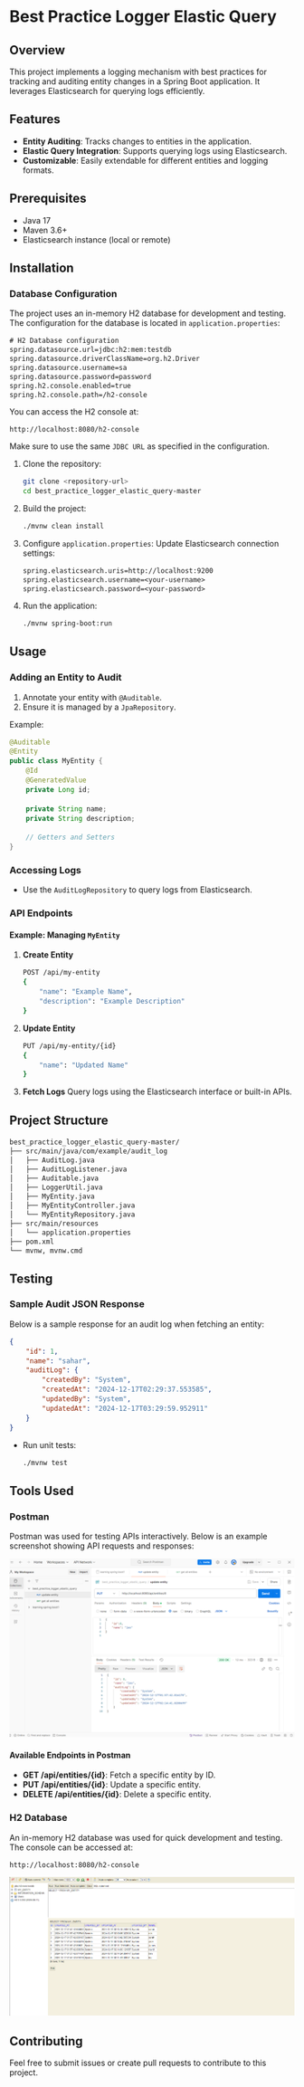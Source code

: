 # Best Practice Logger Elastic Query

## Overview
This project implements a logging mechanism with best practices for tracking and auditing entity changes in a Spring Boot application. It leverages Elasticsearch for querying logs efficiently.

## Features
- **Entity Auditing**: Tracks changes to entities in the application.
- **Elastic Query Integration**: Supports querying logs using Elasticsearch.
- **Customizable**: Easily extendable for different entities and logging formats.

## Prerequisites
- Java 17
- Maven 3.6+
- Elasticsearch instance (local or remote)

## Installation

### Database Configuration
The project uses an in-memory H2 database for development and testing. The configuration for the database is located in `application.properties`:

```properties
# H2 Database configuration
spring.datasource.url=jdbc:h2:mem:testdb
spring.datasource.driverClassName=org.h2.Driver
spring.datasource.username=sa
spring.datasource.password=password
spring.h2.console.enabled=true
spring.h2.console.path=/h2-console
```

You can access the H2 console at:
```
http://localhost:8080/h2-console
```

Make sure to use the same `JDBC URL` as specified in the configuration.



1. Clone the repository:
   ```bash
   git clone <repository-url>
   cd best_practice_logger_elastic_query-master
   ```

2. Build the project:
   ```bash
   ./mvnw clean install
   ```

3. Configure `application.properties`:
   Update Elasticsearch connection settings:
   ```properties
   spring.elasticsearch.uris=http://localhost:9200
   spring.elasticsearch.username=<your-username>
   spring.elasticsearch.password=<your-password>
   ```

4. Run the application:
   ```bash
   ./mvnw spring-boot:run
   ```

## Usage

### Adding an Entity to Audit
1. Annotate your entity with `@Auditable`.
2. Ensure it is managed by a `JpaRepository`.

Example:
```java
@Auditable
@Entity
public class MyEntity {
    @Id
    @GeneratedValue
    private Long id;

    private String name;
    private String description;

    // Getters and Setters
}
```

### Accessing Logs
- Use the `AuditLogRepository` to query logs from Elasticsearch.

### API Endpoints
#### Example: Managing `MyEntity`
1. **Create Entity**
   ```bash
   POST /api/my-entity
   {
       "name": "Example Name",
       "description": "Example Description"
   }
   ```

2. **Update Entity**
   ```bash
   PUT /api/my-entity/{id}
   {
       "name": "Updated Name"
   }
   ```

3. **Fetch Logs**
   Query logs using the Elasticsearch interface or built-in APIs.

## Project Structure
```
best_practice_logger_elastic_query-master/
├── src/main/java/com/example/audit_log
│   ├── AuditLog.java
│   ├── AuditLogListener.java
│   ├── Auditable.java
│   ├── LoggerUtil.java
│   ├── MyEntity.java
│   ├── MyEntityController.java
│   └── MyEntityRepository.java
├── src/main/resources
│   └── application.properties
├── pom.xml
└── mvnw, mvnw.cmd
```

## Testing

### Sample Audit JSON Response
Below is a sample response for an audit log when fetching an entity:

```json
{
    "id": 1,
    "name": "sahar",
    "auditLog": {
        "createdBy": "System",
        "createdAt": "2024-12-17T02:29:37.553585",
        "updatedBy": "System",
        "updatedAt": "2024-12-17T03:29:59.952911"
    }
}
```
- Run unit tests:
  ```bash
  ./mvnw test
  ```

## Tools Used

### Postman
Postman was used for testing APIs interactively. Below is an example screenshot showing API requests and responses:

![Postman Example](postman-screenshot.png)

#### Available Endpoints in Postman
- **GET /api/entities/{id}**: Fetch a specific entity by ID.
- **PUT /api/entities/{id}**: Update a specific entity.
- **DELETE /api/entities/{id}**: Delete a specific entity.


### H2 Database
An in-memory H2 database was used for quick development and testing. The console can be accessed at:

```
http://localhost:8080/h2-console
```

![H2 Console](h2-console-screenshot.png)


## Contributing
Feel free to submit issues or create pull requests to contribute to this project.


